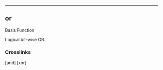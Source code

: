 ------------------------------------------------------------------------

## or

Basis Function

Logical bit-wise OR.

### Crosslinks

[and]
[xor]

